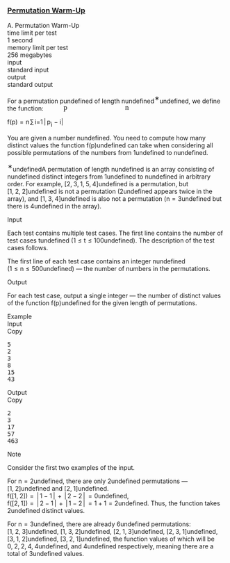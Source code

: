 <h3><a href="https://codeforces.com/contest/2108/problem/A" target="_blank" rel="noopener noreferrer">Permutation Warm-Up</a></h3>
<div class="header"><div class="title">A. Permutation Warm-Up</div><div class="time-limit"><div class="property-title">time limit per test</div>1 second</div><div class="memory-limit"><div class="property-title">memory limit per test</div>256 megabytes</div><div class="input-file input-standard"><div class="property-title">input</div>standard input</div><div class="output-file output-standard"><div class="property-title">output</div>standard output</div></div><div><p> </p><p>For a permutation <span class="MathJax_Preview" style="color: inherit;"><span class="MJXp-math" id="MJXp-Span-1"><span class="MJXp-mi MJXp-italic" id="MJXp-Span-2">p</span></span></span><span class="MathJax MathJax_Processed" id="MathJax-Element-1-Frame" tabindex="0" style=""><nobr><span class="math" id="MathJax-Span-1"><span style="display: inline-block; position: relative; width: 0em; height: 0px; font-size: 122%;"><span style="position: absolute;"><span class="mrow" id="MathJax-Span-2"><span class="mi" id="MathJax-Span-3" style="font-family: MathJax_Math-italic;">p</span></span></span></span></span></nobr></span>undefined of length <span class="MathJax_Preview" style="color: inherit;"><span class="MJXp-math" id="MJXp-Span-3"><span class="MJXp-mi MJXp-italic" id="MJXp-Span-4">n</span></span></span><span class="MathJax MathJax_Processed" id="MathJax-Element-2-Frame" tabindex="0" style=""><nobr><span class="math" id="MathJax-Span-4"><span style="display: inline-block; position: relative; width: 0em; height: 0px; font-size: 122%;"><span style="position: absolute;"><span class="mrow" id="MathJax-Span-5"><span class="mi" id="MathJax-Span-6" style="font-family: MathJax_Math-italic;">n</span></span></span></span></span></nobr></span>undefined<span class="MathJax_Preview" style="color: inherit;"><span class="MJXp-math" id="MJXp-Span-5"><span class="MJXp-msubsup" id="MJXp-Span-6"><span class="MJXp-mi" id="MJXp-Span-7" style="margin-right: 0.05em;"></span><span class="MJXp-mrow MJXp-script" id="MJXp-Span-8" style="vertical-align: 0.5em;"><span class="MJXp-mtext" id="MJXp-Span-9">∗</span></span></span></span></span><span class="MathJax MathJax_Processing" id="MathJax-Element-3-Frame" tabindex="0"></span>undefined, we define the function:</p><p><span class="MathJax_Preview" style="color: inherit;"><span class="MJXp-math MJXp-display" id="MJXp-Span-10"><span class="MJXp-mi MJXp-italic" id="MJXp-Span-11">f</span><span class="MJXp-mo" id="MJXp-Span-12" style="margin-left: 0em; margin-right: 0em;">(</span><span class="MJXp-mi MJXp-italic" id="MJXp-Span-13">p</span><span class="MJXp-mo" id="MJXp-Span-14" style="margin-left: 0em; margin-right: 0em;">)</span><span class="MJXp-mo" id="MJXp-Span-15" style="margin-left: 0.333em; margin-right: 0.333em;">=</span><span class="MJXp-munderover" id="MJXp-Span-16"><span><span class="MJXp-over"><span class=" MJXp-script"><span class="MJXp-mrow" id="MJXp-Span-22" style="margin-right: 0px; margin-left: 0px;"><span class="MJXp-mi MJXp-italic" id="MJXp-Span-23">n</span></span></span><span class=""><span class="MJXp-mo" id="MJXp-Span-17" style="margin-left: 0.111em; margin-right: 0.167em;"><span class="MJXp-largeop">∑</span></span></span></span></span><span class=" MJXp-script"><span class="MJXp-mrow" id="MJXp-Span-18" style="margin-left: 0px;"><span class="MJXp-mi MJXp-italic" id="MJXp-Span-19">i</span><span class="MJXp-mo" id="MJXp-Span-20">=</span><span class="MJXp-mn" id="MJXp-Span-21">1</span></span></span></span><span class="MJXp-mo" id="MJXp-Span-24" style="margin-left: 0.167em; margin-right: 0.167em;">|</span><span class="MJXp-msubsup" id="MJXp-Span-25"><span class="MJXp-mi MJXp-italic" id="MJXp-Span-26" style="margin-right: 0.05em;">p</span><span class="MJXp-mi MJXp-italic MJXp-script" id="MJXp-Span-27" style="vertical-align: -0.4em;">i</span></span><span class="MJXp-mo" id="MJXp-Span-28" style="margin-left: 0.267em; margin-right: 0.267em;">−</span><span class="MJXp-mi MJXp-italic" id="MJXp-Span-29">i</span><span class="MJXp-mo" id="MJXp-Span-30" style="margin-left: 0em; margin-right: 0em;">|</span></span></span><div class="MathJax_Display MathJax_Processing"><span class="MathJax" id="MathJax-Element-4-Frame" tabindex="0"></span></div><script type="math/tex; mode=display" id="MathJax-Element-4"> f(p) = \sum_{i=1}^{n} \lvert p_i - i \rvert </script></p><p>You are given a number <span class="MathJax_Preview" style="color: inherit;"><span class="MJXp-math" id="MJXp-Span-31"><span class="MJXp-mi MJXp-italic" id="MJXp-Span-32">n</span></span></span><span class="MathJax MathJax_Processing" id="MathJax-Element-5-Frame" tabindex="0"></span>undefined. You need to compute how many <span class="tex-font-style-bf">distinct</span> values the function <span class="MathJax_Preview" style="color: inherit;"><span class="MJXp-math" id="MJXp-Span-33"><span class="MJXp-mi MJXp-italic" id="MJXp-Span-34">f</span><span class="MJXp-mo" id="MJXp-Span-35" style="margin-left: 0em; margin-right: 0em;">(</span><span class="MJXp-mi MJXp-italic" id="MJXp-Span-36">p</span><span class="MJXp-mo" id="MJXp-Span-37" style="margin-left: 0em; margin-right: 0em;">)</span></span></span><span class="MathJax MathJax_Processing" id="MathJax-Element-6-Frame" tabindex="0"></span>undefined can take when considering <span class="tex-font-style-bf">all possible</span> permutations of the numbers from <span class="MathJax_Preview" style="color: inherit;"><span class="MJXp-math" id="MJXp-Span-38"><span class="MJXp-mn" id="MJXp-Span-39">1</span></span></span><span class="MathJax MathJax_Processing" id="MathJax-Element-7-Frame" tabindex="0"></span>undefined to <span class="MathJax_Preview" style="color: inherit;"><span class="MJXp-math" id="MJXp-Span-40"><span class="MJXp-mi MJXp-italic" id="MJXp-Span-41">n</span></span></span><span class="MathJax MathJax_Processing" id="MathJax-Element-8-Frame" tabindex="0"></span>undefined.</p><div class="statement-footnote"><p><span class="MathJax_Preview" style="color: inherit;"><span class="MJXp-math" id="MJXp-Span-42"><span class="MJXp-msubsup" id="MJXp-Span-43"><span class="MJXp-mi" id="MJXp-Span-44" style="margin-right: 0.05em;"></span><span class="MJXp-mrow MJXp-script" id="MJXp-Span-45" style="vertical-align: 0.5em;"><span class="MJXp-mtext" id="MJXp-Span-46">∗</span></span></span></span></span><span class="MathJax MathJax_Processing" id="MathJax-Element-9-Frame" tabindex="0"></span>undefinedA permutation of length <span class="MathJax_Preview" style="color: inherit;"><span class="MJXp-math" id="MJXp-Span-47"><span class="MJXp-mi MJXp-italic" id="MJXp-Span-48">n</span></span></span><span class="MathJax MathJax_Processing" id="MathJax-Element-10-Frame" tabindex="0"></span>undefined is an array consisting of <span class="MathJax_Preview" style="color: inherit;"><span class="MJXp-math" id="MJXp-Span-49"><span class="MJXp-mi MJXp-italic" id="MJXp-Span-50">n</span></span></span><span class="MathJax MathJax_Processing" id="MathJax-Element-11-Frame" tabindex="0"></span>undefined distinct integers from <span class="MathJax_Preview" style="color: inherit;"><span class="MJXp-math" id="MJXp-Span-51"><span class="MJXp-mn" id="MJXp-Span-52">1</span></span></span><span class="MathJax MathJax_Processing" id="MathJax-Element-12-Frame" tabindex="0"></span>undefined to <span class="MathJax_Preview" style="color: inherit;"><span class="MJXp-math" id="MJXp-Span-53"><span class="MJXp-mi MJXp-italic" id="MJXp-Span-54">n</span></span></span><span class="MathJax MathJax_Processing" id="MathJax-Element-13-Frame" tabindex="0"></span>undefined in arbitrary order. For example, <span class="MathJax_Preview" style="color: inherit;"><span class="MJXp-math" id="MJXp-Span-55"><span class="MJXp-mo" id="MJXp-Span-56" style="margin-left: 0em; margin-right: 0em;">[</span><span class="MJXp-mn" id="MJXp-Span-57">2</span><span class="MJXp-mo" id="MJXp-Span-58" style="margin-left: 0em; margin-right: 0.222em;">,</span><span class="MJXp-mn" id="MJXp-Span-59">3</span><span class="MJXp-mo" id="MJXp-Span-60" style="margin-left: 0em; margin-right: 0.222em;">,</span><span class="MJXp-mn" id="MJXp-Span-61">1</span><span class="MJXp-mo" id="MJXp-Span-62" style="margin-left: 0em; margin-right: 0.222em;">,</span><span class="MJXp-mn" id="MJXp-Span-63">5</span><span class="MJXp-mo" id="MJXp-Span-64" style="margin-left: 0em; margin-right: 0.222em;">,</span><span class="MJXp-mn" id="MJXp-Span-65">4</span><span class="MJXp-mo" id="MJXp-Span-66" style="margin-left: 0em; margin-right: 0em;">]</span></span></span><span class="MathJax MathJax_Processing" id="MathJax-Element-14-Frame" tabindex="0"></span>undefined is a permutation, but <span class="MathJax_Preview" style="color: inherit;"><span class="MJXp-math" id="MJXp-Span-67"><span class="MJXp-mo" id="MJXp-Span-68" style="margin-left: 0em; margin-right: 0em;">[</span><span class="MJXp-mn" id="MJXp-Span-69">1</span><span class="MJXp-mo" id="MJXp-Span-70" style="margin-left: 0em; margin-right: 0.222em;">,</span><span class="MJXp-mn" id="MJXp-Span-71">2</span><span class="MJXp-mo" id="MJXp-Span-72" style="margin-left: 0em; margin-right: 0.222em;">,</span><span class="MJXp-mn" id="MJXp-Span-73">2</span><span class="MJXp-mo" id="MJXp-Span-74" style="margin-left: 0em; margin-right: 0em;">]</span></span></span><span class="MathJax MathJax_Processing" id="MathJax-Element-15-Frame" tabindex="0"></span>undefined is not a permutation (<span class="MathJax_Preview" style="color: inherit;"><span class="MJXp-math" id="MJXp-Span-75"><span class="MJXp-mn" id="MJXp-Span-76">2</span></span></span><span class="MathJax MathJax_Processing" id="MathJax-Element-16-Frame" tabindex="0"></span>undefined appears twice in the array), and <span class="MathJax_Preview" style="color: inherit;"><span class="MJXp-math" id="MJXp-Span-77"><span class="MJXp-mo" id="MJXp-Span-78" style="margin-left: 0em; margin-right: 0em;">[</span><span class="MJXp-mn" id="MJXp-Span-79">1</span><span class="MJXp-mo" id="MJXp-Span-80" style="margin-left: 0em; margin-right: 0.222em;">,</span><span class="MJXp-mn" id="MJXp-Span-81">3</span><span class="MJXp-mo" id="MJXp-Span-82" style="margin-left: 0em; margin-right: 0.222em;">,</span><span class="MJXp-mn" id="MJXp-Span-83">4</span><span class="MJXp-mo" id="MJXp-Span-84" style="margin-left: 0em; margin-right: 0em;">]</span></span></span><span class="MathJax MathJax_Processing" id="MathJax-Element-17-Frame" tabindex="0"></span>undefined is also not a permutation (<span class="MathJax_Preview" style="color: inherit;"><span class="MJXp-math" id="MJXp-Span-85"><span class="MJXp-mi MJXp-italic" id="MJXp-Span-86">n</span><span class="MJXp-mo" id="MJXp-Span-87" style="margin-left: 0.333em; margin-right: 0.333em;">=</span><span class="MJXp-mn" id="MJXp-Span-88">3</span></span></span><span class="MathJax MathJax_Processing" id="MathJax-Element-18-Frame" tabindex="0"></span>undefined but there is <span class="MathJax_Preview" style="color: inherit;"><span class="MJXp-math" id="MJXp-Span-89"><span class="MJXp-mn" id="MJXp-Span-90">4</span></span></span><span class="MathJax MathJax_Processing" id="MathJax-Element-19-Frame" tabindex="0"></span>undefined in the array). </p></div></div><div class="input-specification"><div class="section-title">Input</div><p>Each test contains multiple test cases. The first line contains the number of test cases <span class="MathJax_Preview" style="color: inherit;"><span class="MJXp-math" id="MJXp-Span-91"><span class="MJXp-mi MJXp-italic" id="MJXp-Span-92">t</span></span></span><span class="MathJax MathJax_Processing" id="MathJax-Element-20-Frame" tabindex="0"></span>undefined (<span class="MathJax_Preview" style="color: inherit;"><span class="MJXp-math" id="MJXp-Span-93"><span class="MJXp-mn" id="MJXp-Span-94">1</span><span class="MJXp-mo" id="MJXp-Span-95" style="margin-left: 0.333em; margin-right: 0.333em;">≤</span><span class="MJXp-mi MJXp-italic" id="MJXp-Span-96">t</span><span class="MJXp-mo" id="MJXp-Span-97" style="margin-left: 0.333em; margin-right: 0.333em;">≤</span><span class="MJXp-mn" id="MJXp-Span-98">100</span></span></span><span class="MathJax MathJax_Processing" id="MathJax-Element-21-Frame" tabindex="0"></span>undefined). The description of the test cases follows. </p><p>The first line of each test case contains an integer <span class="MathJax_Preview" style="color: inherit;"><span class="MJXp-math" id="MJXp-Span-99"><span class="MJXp-mi MJXp-italic" id="MJXp-Span-100">n</span></span></span><span class="MathJax MathJax_Processing" id="MathJax-Element-22-Frame" tabindex="0"></span>undefined (<span class="MathJax_Preview" style="color: inherit;"><span class="MJXp-math" id="MJXp-Span-101"><span class="MJXp-mn" id="MJXp-Span-102">1</span><span class="MJXp-mo" id="MJXp-Span-103" style="margin-left: 0.333em; margin-right: 0.333em;">≤</span><span class="MJXp-mi MJXp-italic" id="MJXp-Span-104">n</span><span class="MJXp-mo" id="MJXp-Span-105" style="margin-left: 0.333em; margin-right: 0.333em;">≤</span><span class="MJXp-mn" id="MJXp-Span-106">500</span></span></span><span class="MathJax MathJax_Processing" id="MathJax-Element-23-Frame" tabindex="0"></span>undefined)&nbsp;— the number of numbers in the permutations.</p></div><div class="output-specification"><div class="section-title">Output</div><p>For each test case, output a single integer&nbsp;— the number of distinct values of the function <span class="MathJax_Preview" style="color: inherit;"><span class="MJXp-math" id="MJXp-Span-107"><span class="MJXp-mi MJXp-italic" id="MJXp-Span-108">f</span><span class="MJXp-mo" id="MJXp-Span-109" style="margin-left: 0em; margin-right: 0em;">(</span><span class="MJXp-mi MJXp-italic" id="MJXp-Span-110">p</span><span class="MJXp-mo" id="MJXp-Span-111" style="margin-left: 0em; margin-right: 0em;">)</span></span></span><span class="MathJax MathJax_Processing" id="MathJax-Element-24-Frame" tabindex="0"></span>undefined for the given length of permutations.</p></div><div class="sample-tests"><div class="section-title">Example</div><div class="sample-test"><div class="input"><div class="title">Input<div title="Copy" data-clipboard-target="#id008444977278700432" id="id002527050249907614" class="input-output-copier">Copy</div></div><pre id="id008444977278700432"><div class="test-example-line test-example-line-even test-example-line-0">5</div><div class="test-example-line test-example-line-odd test-example-line-1">2</div><div class="test-example-line test-example-line-even test-example-line-2">3</div><div class="test-example-line test-example-line-odd test-example-line-3">8</div><div class="test-example-line test-example-line-even test-example-line-4">15</div><div class="test-example-line test-example-line-odd test-example-line-5">43</div></pre></div><div class="output"><div class="title">Output<div title="Copy" data-clipboard-target="#id0020636506952789824" id="id006155236856864014" class="input-output-copier">Copy</div></div><pre id="id0020636506952789824">2
3
17
57
463
</pre></div></div></div><div class="note"><div class="section-title">Note</div><p>Consider the first two examples of the input.</p><p>For <span class="MathJax_Preview" style="color: inherit;"><span class="MJXp-math" id="MJXp-Span-112"><span class="MJXp-mi MJXp-italic" id="MJXp-Span-113">n</span><span class="MJXp-mo" id="MJXp-Span-114" style="margin-left: 0.333em; margin-right: 0.333em;">=</span><span class="MJXp-mn" id="MJXp-Span-115">2</span></span></span><span class="MathJax MathJax_Processing" id="MathJax-Element-25-Frame" tabindex="0"></span>undefined, there are only <span class="MathJax_Preview" style="color: inherit;"><span class="MJXp-math" id="MJXp-Span-116"><span class="MJXp-mn" id="MJXp-Span-117">2</span></span></span><span class="MathJax MathJax_Processing" id="MathJax-Element-26-Frame" tabindex="0"></span>undefined permutations&nbsp;— <span class="MathJax_Preview" style="color: inherit;"><span class="MJXp-math" id="MJXp-Span-118"><span class="MJXp-mo" id="MJXp-Span-119" style="margin-left: 0em; margin-right: 0em;">[</span><span class="MJXp-mn" id="MJXp-Span-120">1</span><span class="MJXp-mo" id="MJXp-Span-121" style="margin-left: 0em; margin-right: 0.222em;">,</span><span class="MJXp-mn" id="MJXp-Span-122">2</span><span class="MJXp-mo" id="MJXp-Span-123" style="margin-left: 0em; margin-right: 0em;">]</span></span></span><span class="MathJax MathJax_Processing" id="MathJax-Element-27-Frame" tabindex="0"></span>undefined and <span class="MathJax_Preview" style="color: inherit;"><span class="MJXp-math" id="MJXp-Span-124"><span class="MJXp-mo" id="MJXp-Span-125" style="margin-left: 0em; margin-right: 0em;">[</span><span class="MJXp-mn" id="MJXp-Span-126">2</span><span class="MJXp-mo" id="MJXp-Span-127" style="margin-left: 0em; margin-right: 0.222em;">,</span><span class="MJXp-mn" id="MJXp-Span-128">1</span><span class="MJXp-mo" id="MJXp-Span-129" style="margin-left: 0em; margin-right: 0em;">]</span></span></span><span class="MathJax MathJax_Processing" id="MathJax-Element-28-Frame" tabindex="0"></span>undefined. <span class="MathJax_Preview" style="color: inherit;"><span class="MJXp-math" id="MJXp-Span-130"><span class="MJXp-mi MJXp-italic" id="MJXp-Span-131">f</span><span class="MJXp-mo" id="MJXp-Span-132" style="margin-left: 0em; margin-right: 0em;">(</span><span class="MJXp-mo" id="MJXp-Span-133" style="margin-left: 0em; margin-right: 0em;">[</span><span class="MJXp-mn" id="MJXp-Span-134">1</span><span class="MJXp-mo" id="MJXp-Span-135" style="margin-left: 0em; margin-right: 0.222em;">,</span><span class="MJXp-mn" id="MJXp-Span-136">2</span><span class="MJXp-mo" id="MJXp-Span-137" style="margin-left: 0em; margin-right: 0em;">]</span><span class="MJXp-mo" id="MJXp-Span-138" style="margin-left: 0em; margin-right: 0em;">)</span><span class="MJXp-mo" id="MJXp-Span-139" style="margin-left: 0.333em; margin-right: 0.333em;">=</span><span class="MJXp-mo" id="MJXp-Span-140" style="margin-left: 0.167em; margin-right: 0.167em;">|</span><span class="MJXp-mn" id="MJXp-Span-141">1</span><span class="MJXp-mo" id="MJXp-Span-142" style="margin-left: 0.267em; margin-right: 0.267em;">−</span><span class="MJXp-mn" id="MJXp-Span-143">1</span><span class="MJXp-mo" id="MJXp-Span-144" style="margin-left: 0.167em; margin-right: 0.167em;">|</span><span class="MJXp-mo" id="MJXp-Span-145" style="margin-left: 0.267em; margin-right: 0.267em;">+</span><span class="MJXp-mo" id="MJXp-Span-146" style="margin-left: 0.167em; margin-right: 0.167em;">|</span><span class="MJXp-mn" id="MJXp-Span-147">2</span><span class="MJXp-mo" id="MJXp-Span-148" style="margin-left: 0.267em; margin-right: 0.267em;">−</span><span class="MJXp-mn" id="MJXp-Span-149">2</span><span class="MJXp-mo" id="MJXp-Span-150" style="margin-left: 0.167em; margin-right: 0.167em;">|</span><span class="MJXp-mo" id="MJXp-Span-151" style="margin-left: 0.333em; margin-right: 0.333em;">=</span><span class="MJXp-mn" id="MJXp-Span-152">0</span></span></span><span class="MathJax MathJax_Processing" id="MathJax-Element-29-Frame" tabindex="0"></span>undefined, <span class="MathJax_Preview" style="color: inherit;"><span class="MJXp-math" id="MJXp-Span-153"><span class="MJXp-mi MJXp-italic" id="MJXp-Span-154">f</span><span class="MJXp-mo" id="MJXp-Span-155" style="margin-left: 0em; margin-right: 0em;">(</span><span class="MJXp-mo" id="MJXp-Span-156" style="margin-left: 0em; margin-right: 0em;">[</span><span class="MJXp-mn" id="MJXp-Span-157">2</span><span class="MJXp-mo" id="MJXp-Span-158" style="margin-left: 0em; margin-right: 0.222em;">,</span><span class="MJXp-mn" id="MJXp-Span-159">1</span><span class="MJXp-mo" id="MJXp-Span-160" style="margin-left: 0em; margin-right: 0em;">]</span><span class="MJXp-mo" id="MJXp-Span-161" style="margin-left: 0em; margin-right: 0em;">)</span><span class="MJXp-mo" id="MJXp-Span-162" style="margin-left: 0.333em; margin-right: 0.333em;">=</span><span class="MJXp-mo" id="MJXp-Span-163" style="margin-left: 0.167em; margin-right: 0.167em;">|</span><span class="MJXp-mn" id="MJXp-Span-164">2</span><span class="MJXp-mo" id="MJXp-Span-165" style="margin-left: 0.267em; margin-right: 0.267em;">−</span><span class="MJXp-mn" id="MJXp-Span-166">1</span><span class="MJXp-mo" id="MJXp-Span-167" style="margin-left: 0.167em; margin-right: 0.167em;">|</span><span class="MJXp-mo" id="MJXp-Span-168" style="margin-left: 0.267em; margin-right: 0.267em;">+</span><span class="MJXp-mo" id="MJXp-Span-169" style="margin-left: 0.167em; margin-right: 0.167em;">|</span><span class="MJXp-mn" id="MJXp-Span-170">1</span><span class="MJXp-mo" id="MJXp-Span-171" style="margin-left: 0.267em; margin-right: 0.267em;">−</span><span class="MJXp-mn" id="MJXp-Span-172">2</span><span class="MJXp-mo" id="MJXp-Span-173" style="margin-left: 0.167em; margin-right: 0.167em;">|</span><span class="MJXp-mo" id="MJXp-Span-174" style="margin-left: 0.333em; margin-right: 0.333em;">=</span><span class="MJXp-mn" id="MJXp-Span-175">1</span><span class="MJXp-mo" id="MJXp-Span-176" style="margin-left: 0.267em; margin-right: 0.267em;">+</span><span class="MJXp-mn" id="MJXp-Span-177">1</span><span class="MJXp-mo" id="MJXp-Span-178" style="margin-left: 0.333em; margin-right: 0.333em;">=</span><span class="MJXp-mn" id="MJXp-Span-179">2</span></span></span><span class="MathJax MathJax_Processing" id="MathJax-Element-30-Frame" tabindex="0"></span>undefined. Thus, the function takes <span class="MathJax_Preview" style="color: inherit;"><span class="MJXp-math" id="MJXp-Span-180"><span class="MJXp-mn" id="MJXp-Span-181">2</span></span></span><span class="MathJax MathJax_Processing" id="MathJax-Element-31-Frame" tabindex="0"></span>undefined distinct values.</p><p>For <span class="MathJax_Preview" style="color: inherit;"><span class="MJXp-math" id="MJXp-Span-182"><span class="MJXp-mi MJXp-italic" id="MJXp-Span-183">n</span><span class="MJXp-mo" id="MJXp-Span-184" style="margin-left: 0.333em; margin-right: 0.333em;">=</span><span class="MJXp-mn" id="MJXp-Span-185">3</span></span></span><span class="MathJax MathJax_Processing" id="MathJax-Element-32-Frame" tabindex="0"></span>undefined, there are already <span class="MathJax_Preview" style="color: inherit;"><span class="MJXp-math" id="MJXp-Span-186"><span class="MJXp-mn" id="MJXp-Span-187">6</span></span></span><span class="MathJax MathJax_Processing" id="MathJax-Element-33-Frame" tabindex="0"></span>undefined permutations: <span class="MathJax_Preview" style="color: inherit;"><span class="MJXp-math" id="MJXp-Span-188"><span class="MJXp-mo" id="MJXp-Span-189" style="margin-left: 0em; margin-right: 0em;">[</span><span class="MJXp-mn" id="MJXp-Span-190">1</span><span class="MJXp-mo" id="MJXp-Span-191" style="margin-left: 0em; margin-right: 0.222em;">,</span><span class="MJXp-mn" id="MJXp-Span-192">2</span><span class="MJXp-mo" id="MJXp-Span-193" style="margin-left: 0em; margin-right: 0.222em;">,</span><span class="MJXp-mn" id="MJXp-Span-194">3</span><span class="MJXp-mo" id="MJXp-Span-195" style="margin-left: 0em; margin-right: 0em;">]</span></span></span><span class="MathJax MathJax_Processing" id="MathJax-Element-34-Frame" tabindex="0"></span>undefined, <span class="MathJax_Preview" style="color: inherit;"><span class="MJXp-math" id="MJXp-Span-196"><span class="MJXp-mo" id="MJXp-Span-197" style="margin-left: 0em; margin-right: 0em;">[</span><span class="MJXp-mn" id="MJXp-Span-198">1</span><span class="MJXp-mo" id="MJXp-Span-199" style="margin-left: 0em; margin-right: 0.222em;">,</span><span class="MJXp-mn" id="MJXp-Span-200">3</span><span class="MJXp-mo" id="MJXp-Span-201" style="margin-left: 0em; margin-right: 0.222em;">,</span><span class="MJXp-mn" id="MJXp-Span-202">2</span><span class="MJXp-mo" id="MJXp-Span-203" style="margin-left: 0em; margin-right: 0em;">]</span></span></span><span class="MathJax MathJax_Processing" id="MathJax-Element-35-Frame" tabindex="0"></span>undefined, <span class="MathJax_Preview" style="color: inherit;"><span class="MJXp-math" id="MJXp-Span-204"><span class="MJXp-mo" id="MJXp-Span-205" style="margin-left: 0em; margin-right: 0em;">[</span><span class="MJXp-mn" id="MJXp-Span-206">2</span><span class="MJXp-mo" id="MJXp-Span-207" style="margin-left: 0em; margin-right: 0.222em;">,</span><span class="MJXp-mn" id="MJXp-Span-208">1</span><span class="MJXp-mo" id="MJXp-Span-209" style="margin-left: 0em; margin-right: 0.222em;">,</span><span class="MJXp-mn" id="MJXp-Span-210">3</span><span class="MJXp-mo" id="MJXp-Span-211" style="margin-left: 0em; margin-right: 0em;">]</span></span></span><span class="MathJax MathJax_Processing" id="MathJax-Element-36-Frame" tabindex="0"></span>undefined, <span class="MathJax_Preview" style="color: inherit;"><span class="MJXp-math" id="MJXp-Span-212"><span class="MJXp-mo" id="MJXp-Span-213" style="margin-left: 0em; margin-right: 0em;">[</span><span class="MJXp-mn" id="MJXp-Span-214">2</span><span class="MJXp-mo" id="MJXp-Span-215" style="margin-left: 0em; margin-right: 0.222em;">,</span><span class="MJXp-mn" id="MJXp-Span-216">3</span><span class="MJXp-mo" id="MJXp-Span-217" style="margin-left: 0em; margin-right: 0.222em;">,</span><span class="MJXp-mn" id="MJXp-Span-218">1</span><span class="MJXp-mo" id="MJXp-Span-219" style="margin-left: 0em; margin-right: 0em;">]</span></span></span><span class="MathJax MathJax_Processing" id="MathJax-Element-37-Frame" tabindex="0"></span>undefined, <span class="MathJax_Preview" style="color: inherit;"><span class="MJXp-math" id="MJXp-Span-220"><span class="MJXp-mo" id="MJXp-Span-221" style="margin-left: 0em; margin-right: 0em;">[</span><span class="MJXp-mn" id="MJXp-Span-222">3</span><span class="MJXp-mo" id="MJXp-Span-223" style="margin-left: 0em; margin-right: 0.222em;">,</span><span class="MJXp-mn" id="MJXp-Span-224">1</span><span class="MJXp-mo" id="MJXp-Span-225" style="margin-left: 0em; margin-right: 0.222em;">,</span><span class="MJXp-mn" id="MJXp-Span-226">2</span><span class="MJXp-mo" id="MJXp-Span-227" style="margin-left: 0em; margin-right: 0em;">]</span></span></span><span class="MathJax MathJax_Processing" id="MathJax-Element-38-Frame" tabindex="0"></span>undefined, <span class="MathJax_Preview" style="color: inherit;"><span class="MJXp-math" id="MJXp-Span-228"><span class="MJXp-mo" id="MJXp-Span-229" style="margin-left: 0em; margin-right: 0em;">[</span><span class="MJXp-mn" id="MJXp-Span-230">3</span><span class="MJXp-mo" id="MJXp-Span-231" style="margin-left: 0em; margin-right: 0.222em;">,</span><span class="MJXp-mn" id="MJXp-Span-232">2</span><span class="MJXp-mo" id="MJXp-Span-233" style="margin-left: 0em; margin-right: 0.222em;">,</span><span class="MJXp-mn" id="MJXp-Span-234">1</span><span class="MJXp-mo" id="MJXp-Span-235" style="margin-left: 0em; margin-right: 0em;">]</span></span></span><span class="MathJax MathJax_Processing" id="MathJax-Element-39-Frame" tabindex="0"></span>undefined, the function values of which will be <span class="MathJax_Preview" style="color: inherit;"><span class="MJXp-math" id="MJXp-Span-236"><span class="MJXp-mn" id="MJXp-Span-237">0</span><span class="MJXp-mo" id="MJXp-Span-238" style="margin-left: 0em; margin-right: 0.222em;">,</span><span class="MJXp-mn" id="MJXp-Span-239">2</span><span class="MJXp-mo" id="MJXp-Span-240" style="margin-left: 0em; margin-right: 0.222em;">,</span><span class="MJXp-mn" id="MJXp-Span-241">2</span><span class="MJXp-mo" id="MJXp-Span-242" style="margin-left: 0em; margin-right: 0.222em;">,</span><span class="MJXp-mn" id="MJXp-Span-243">4</span><span class="MJXp-mo" id="MJXp-Span-244" style="margin-left: 0em; margin-right: 0.222em;">,</span><span class="MJXp-mn" id="MJXp-Span-245">4</span></span></span><span class="MathJax MathJax_Processing" id="MathJax-Element-40-Frame" tabindex="0"></span>undefined, and <span class="MathJax_Preview" style="color: inherit;"><span class="MJXp-math" id="MJXp-Span-246"><span class="MJXp-mn" id="MJXp-Span-247">4</span></span></span><span class="MathJax MathJax_Processing" id="MathJax-Element-41-Frame" tabindex="0"></span>undefined respectively, meaning there are a total of <span class="MathJax_Preview" style="color: inherit;"><span class="MJXp-math" id="MJXp-Span-248"><span class="MJXp-mn" id="MJXp-Span-249">3</span></span></span><span class="MathJax MathJax_Processing" id="MathJax-Element-42-Frame" tabindex="0"></span>undefined values.</p></div>